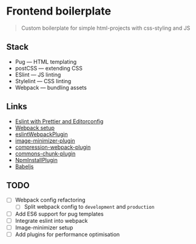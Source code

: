 # Frontend boilerplate
> Custom boilerplate for simple html-projects with css-styling and JS

## Stack
- Pug — HTML templating
- postCSS — extending CSS
- ESlint — JS linting
- Stylelint — CSS linting
- Webpack — bundling assets

## Links
- [Eslint with Prettier and Editorconfig](https://blog.theodo.com/2019/08/empower-your-dev-environment-with-eslint-prettier-and-editorconfig-with-no-conflicts/)
- [Webpack setup](https://jontorrado.medium.com/working-with-webpack-4-es6-postcss-with-preset-env-and-more-93b3d77db7b2)
- [eslintWebpackPlugin](https://webpack.js.org/plugins/eslint-webpack-plugin/)
- [image-minimizer-plugin](https://webpack.js.org/plugins/image-minimizer-webpack-plugin/)
- [compression-webpack-plugin](https://webpack.js.org/plugins/compression-webpack-plugin/)
- [commons-chunk-plugin](https://webpack.js.org/plugins/commons-chunk-plugin/)
- [NpmInstallPlugin](https://webpack.js.org/plugins/npm-install-webpack-plugin/)
- [Babeljs](https://babeljs.io/setup#installation)

## TODO
- [ ] Webpack config refactoring
  - [ ] Split webpack config to `development` and `production`
- [ ] Add ES6 support for pug templates
- [ ] Integrate eslint into webpack
- [ ] Image-minimizer setup
- [ ] Add plugins for performance optimisation
